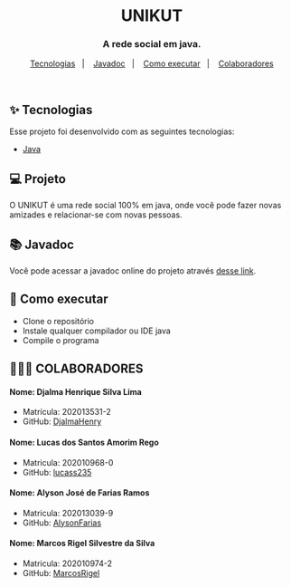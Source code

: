 <h1 align="center">UNIKUT</h1>

<h3 align="center">A rede social em java.</h3>

<p align="center">
  <a href="#-tecnologias">Tecnologias</a>&nbsp;&nbsp;&nbsp;|&nbsp;&nbsp;&nbsp;
  <a href="#-javadoc">Javadoc</a>&nbsp;&nbsp;&nbsp;|&nbsp;&nbsp;&nbsp;
  <a href="#-como-executar">Como executar</a>&nbsp;&nbsp;&nbsp;|&nbsp;&nbsp;&nbsp;
  <a href="#-colaboradores">Colaboradores</a>
</p>

<br>

## ✨ Tecnologias

Esse projeto foi desenvolvido com as seguintes tecnologias:

- [Java](https://www.oracle.com/java/)

## 💻 Projeto

O UNIKUT é uma rede social 100% em java, onde você pode fazer novas amizades e relacionar-se com novas pessoas.

## 📚 Javadoc

Você pode acessar a javadoc online do projeto através [desse link](https://unikut-javadoc.vercel.app/).

## 🚀 Como executar

- Clone o repositório
- Instale qualquer compilador ou IDE java
- Compile o programa

## 👨‍👦‍👦 COLABORADORES

#### Nome: Djalma Henrique Silva Lima
- Matrícula: 202013531-2
- GitHub: [DjalmaHenry](https://github.com/DjalmaHenry)

#### Nome: Lucas dos Santos Amorim Rego
- Matricula: 202010968-0
- GitHub: [lucass235](https://github.com/lucass235)

#### Nome: Alyson José de Farias Ramos
- Matricula: 202013039-9
- GitHub: [AlysonFarias](https://github.com/alysonfarias)

#### Nome: Marcos Rigel Silvestre da Silva
- Matricula: 202010974-2
- GitHub: [MarcosRigel](https://github.com/MarcosRigel)
